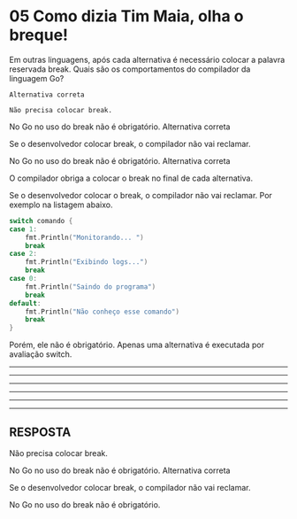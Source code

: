 # 05 Como dizia Tim Maia, olha o breque!

Em outras linguagens, após cada alternativa é necessário colocar a palavra reservada break. Quais são os comportamentos do compilador da linguagem Go?

    Alternativa correta

    Não precisa colocar break.

No Go no uso do break não é obrigatório.
Alternativa correta

Se o desenvolvedor colocar break, o compilador não vai reclamar.

No Go no uso do break não é obrigatório.
Alternativa correta

O compilador obriga a colocar o break no final de cada alternativa.

Se o desenvolvedor colocar o break, o compilador não vai reclamar. Por exemplo na listagem abaixo.

~~~~go
switch comando {
case 1:
    fmt.Println("Monitorando... ")
    break
case 2:
    fmt.Println("Exibindo logs...")
    break
case 0:
    fmt.Println("Saindo do programa")
    break
default:
    fmt.Println("Não conheço esse comando")
    break
}
~~~~

Porém, ele não é obrigatório. Apenas uma alternativa é executada por avaliação switch.



------------------------------------------------------------------------------
------------------------------------------------------------------------------
------------------------------------------------------------------------------
------------------------------------------------------------------------------
------------------------------------------------------------------------------
------------------------------------------------------------------------------ 
## RESPOSTA
Não precisa colocar break.

No Go no uso do break não é obrigatório.
Alternativa correta

Se o desenvolvedor colocar break, o compilador não vai reclamar.

No Go no uso do break não é obrigatório.
